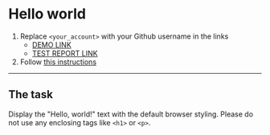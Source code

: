 # Hello world
1. Replace `<your_account>` with your Github username in the links
    - [DEMO LINK](https://KostyaPenyavskiy.github.io/layout_hello-world/) <br>
    - [TEST REPORT LINK](https://KostyaPenyavskiy.github.io/layout_hello-world/report/html_report/)
2. Follow [this instructions](https://mate-academy.github.io/layout_task-guideline/)
___

## The task 
Display the "Hello, world!" text with the default browser styling. Please do not 
use any enclosing tags like `<h1>` or `<p>`.
